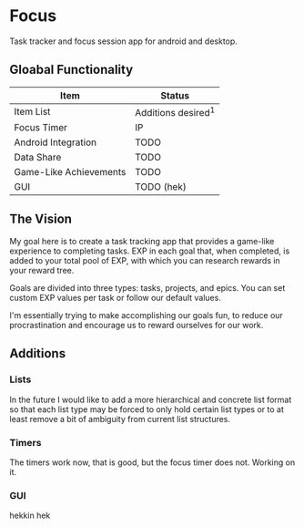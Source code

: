 # Focus

Task tracker and focus session app for android and desktop.

## Gloabal Functionality

| Item                   | Status                        |
|------------------------|-------------------------------|
| Item List              | Additions desired<sup>1</sup> |
| Focus Timer            | IP                            |
| Android Integration    | TODO                          |
| Data Share             | TODO                          |
| Game-Like Achievements | TODO                          |
| GUI                    | TODO (hek)                    |

## The Vision

My goal here is to create a task tracking app that provides a game-like experience to completing tasks.
EXP in each goal that, when completed, is added to your total pool of EXP, with which you 
can research rewards in your reward tree.

Goals are divided into three types: tasks, projects, and epics. You can set custom 
EXP values per task or follow our default values.

I'm essentially trying to make accomplishing our goals fun, to reduce our procrastination
and encourage us to reward ourselves for our work.

## Additions

### Lists
In the future I would like to add a more hierarchical and concrete list format so that each list
type may be forced to only hold certain list types or to at least remove a bit of ambiguity from 
current list structures.

### Timers
The timers work now, that is good, but the focus timer does not. Working on it.

### GUI
hekkin hek

